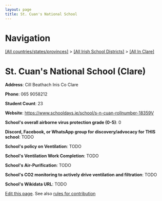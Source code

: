 ```yaml
---
layout: page
title: St. Cuan's National School
---
```

# Navigation

[[All countries/states/provinces]](../../..) > [[All Irish School Districts]](../..) > [[All In Clare]](..)

# St. Cuan's National School (Clare)

**Address**: Cill Beathach Inis Co Clare

**Phone**: 065 9058212

**Student Count**: 23

**Website**: <https://www.schooldays.ie/school/s-n-cuan-rollnumber-18359V>

**School's overall airborne virus protection grade (0-5)**: 0

**Discord, Facebook, or WhatsApp group for discovery/advocacy for THIS school**: TODO

**School's policy on Ventilation**: TODO

**School's Ventilation Work Completion**: TODO

**School's Air-Purification**: TODO

**School's CO2 monitoring to actively drive ventilation and filtration**: TODO

**School's Wikidata URL**: TODO


[Edit this page](https://github.com/ventilate-schools/Ireland/edit/main/./Clare/St._Cuan's_National_School.md). See also [rules for contribution](../../../contribution-rules/)